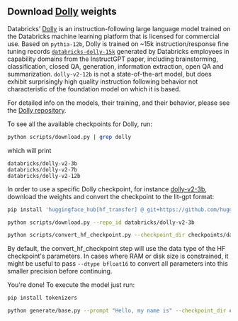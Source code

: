 ## Download [Dolly](https://github.com/databrickslabs/dolly) weights

Databricks’ [Dolly](https://huggingface.co/databricks/dolly-v2-12b) is an instruction-following large language model trained on the Databricks machine learning platform
that is licensed for commercial use. Based on `pythia-12b`, Dolly is trained on ~15k instruction/response fine tuning records
[`databricks-dolly-15k`](https://huggingface.co/datasets/databricks/databricks-dolly-15k) generated
by Databricks employees in capability domains from the InstructGPT paper, including brainstorming, classification, closed QA, generation,
information extraction, open QA and summarization. `dolly-v2-12b` is not a state-of-the-art model, but does exhibit surprisingly
high quality instruction following behavior not characteristic of the foundation model on which it is based.

For detailed info on the models, their training, and their behavior, please see the [Dolly repository](https://github.com/databrickslabs/dolly).

To see all the available checkpoints for Dolly, run:

```bash
python scripts/download.py | grep dolly
```

which will print

```text
databricks/dolly-v2-3b
databricks/dolly-v2-7b
databricks/dolly-v2-12b
```

In order to use a specific Dolly checkpoint, for instance [dolly-v2-3b](https://huggingface.co/databricks/dolly-v2-3b), download the weights and convert the checkpoint to the lit-gpt format:

```bash
pip install 'huggingface_hub[hf_transfer] @ git+https://github.com/huggingface/huggingface_hub'

python scripts/download.py --repo_id databricks/dolly-v2-3b

python scripts/convert_hf_checkpoint.py --checkpoint_dir checkpoints/databricks/dolly-v2-3b
```

By default, the convert_hf_checkpoint step will use the data type of the HF checkpoint's parameters. In cases where RAM
or disk size is constrained, it might be useful to pass `--dtype bfloat16` to convert all parameters into this smaller precision before continuing.

You're done! To execute the model just run:

```bash
pip install tokenizers

python generate/base.py --prompt "Hello, my name is" --checkpoint_dir checkpoints/databricks/dolly-v2-3b
```
